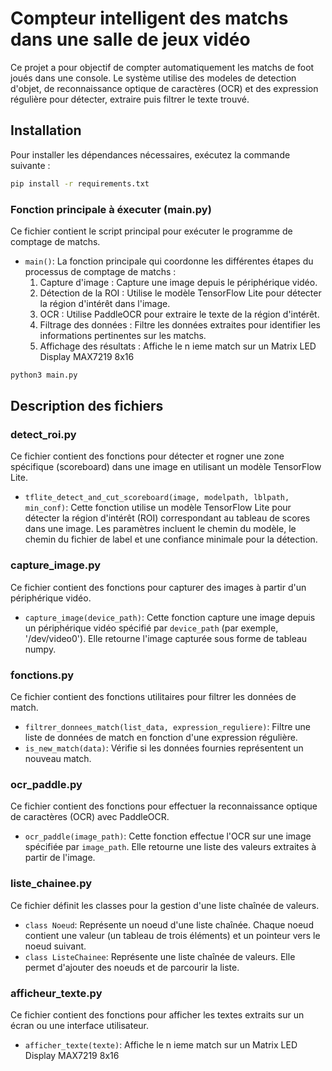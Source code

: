 # Compteur intelligent des matchs dans une salle de jeux vidéo

Ce projet a pour objectif de compter automatiquement les matchs de foot joués dans une console. 
Le système utilise des modeles de detection d'objet, de reconnaissance optique de caractères (OCR) et des expression régulière pour détecter, extraire puis filtrer le texte trouvé. 

## Installation

Pour installer les dépendances nécessaires, exécutez la commande suivante :

```sh
pip install -r requirements.txt
```

### Fonction principale à éxecuter (main.py)

Ce fichier contient le script principal pour exécuter le programme de comptage de matchs.

- `main()`: La fonction principale qui coordonne les différentes étapes du processus de comptage de matchs :
  1. Capture d'image : Capture une image depuis le périphérique vidéo.
  2. Détection de la ROI : Utilise le modèle TensorFlow Lite pour détecter la région d'intérêt dans l'image.
  3. OCR : Utilise PaddleOCR pour extraire le texte de la région d'intérêt.
  4. Filtrage des données : Filtre les données extraites pour identifier les informations pertinentes sur les matchs.
  5. Affichage des résultats : Affiche le n ieme match sur un Matrix LED Display MAX7219 8x16

```sh
python3 main.py
```


## Description des fichiers

### detect_roi.py

Ce fichier contient des fonctions pour détecter et rogner une zone spécifique (scoreboard) dans une image en utilisant un modèle TensorFlow Lite.

- `tflite_detect_and_cut_scoreboard(image, modelpath, lblpath, min_conf)`: Cette fonction utilise un modèle TensorFlow Lite pour détecter la région d'intérêt (ROI) correspondant au tableau de scores dans une image. Les paramètres incluent le chemin du modèle, le chemin du fichier de label et une confiance minimale pour la détection.

### capture_image.py

Ce fichier contient des fonctions pour capturer des images à partir d'un périphérique vidéo.

- `capture_image(device_path)`: Cette fonction capture une image depuis un périphérique vidéo spécifié par `device_path` (par exemple, '/dev/video0'). Elle retourne l'image capturée sous forme de tableau numpy.

### fonctions.py

Ce fichier contient des fonctions utilitaires pour filtrer les données de match.

- `filtrer_donnees_match(list_data, expression_reguliere)`: Filtre une liste de données de match en fonction d'une expression régulière.
- `is_new_match(data)`: Vérifie si les données fournies représentent un nouveau match.

### ocr_paddle.py

Ce fichier contient des fonctions pour effectuer la reconnaissance optique de caractères (OCR) avec PaddleOCR.

- `ocr_paddle(image_path)`: Cette fonction effectue l'OCR sur une image spécifiée par `image_path`. Elle retourne une liste des valeurs extraites à partir de l'image.

### liste_chainee.py

Ce fichier définit les classes pour la gestion d'une liste chaînée de valeurs.

- `class Noeud`: Représente un noeud d'une liste chaînée. Chaque noeud contient une valeur (un tableau de trois éléments) et un pointeur vers le noeud suivant.
- `class ListeChainee`: Représente une liste chaînée de valeurs. Elle permet d'ajouter des noeuds et de parcourir la liste.

### afficheur_texte.py

Ce fichier contient des fonctions pour afficher les textes extraits sur un écran ou une interface utilisateur.

- `afficher_texte(texte)`: Affiche le n ieme match sur un Matrix LED Display MAX7219 8x16

